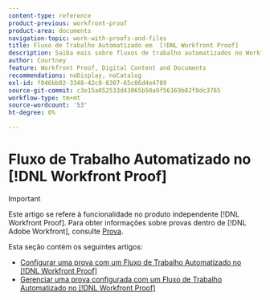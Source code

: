 ```yaml
---
content-type: reference
product-previous: workfront-proof
product-area: documents
navigation-topic: work-with-proofs-and-files
title: Fluxo de Trabalho Automatizado em  [!DNL Workfront Proof]
description: Saiba mais sobre fluxos de trabalho automatizados no Workfront Proof.
author: Courtney
feature: Workfront Proof, Digital Content and Documents
recommendations: noDisplay, noCatalog
exl-id: f046bb02-3348-42c0-8307-65c86d4e4789
source-git-commit: c3e15a052533d43065b50a9f56169b82f8dc3765
workflow-type: tm+mt
source-wordcount: '53'
ht-degree: 0%

---
```


# Fluxo de Trabalho Automatizado no [!DNL Workfront Proof]

>[!IMPORTANT]
>
>Este artigo se refere à funcionalidade no produto independente [!DNL Workfront Proof]. Para obter informações sobre provas dentro de [!DNL Adobe Workfront], consulte [Prova](../../../review-and-approve-work/proofing/proofing.md).

Esta seção contém os seguintes artigos:

* [Configurar uma prova com um Fluxo de Trabalho Automatizado no  [!DNL Workfront Proof]](../../../workfront-proof/wp-work-proofsfiles/automated-workflow/set-up-proof-auto-workflow.md)
* [Gerenciar uma prova configurada com um Fluxo de Trabalho Automatizado no  [!DNL Workfront Proof]](../../../workfront-proof/wp-work-proofsfiles/automated-workflow/manage-proof-configured-auto-workflow.md)
